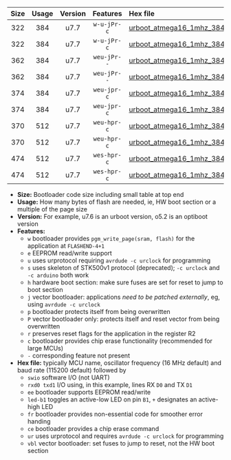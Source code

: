 |Size|Usage|Version|Features|Hex file|
|:-:|:-:|:-:|:-:|:--|
|322|384|u7.7|`w-u-jPr-c`|[urboot_atmega16_1mhz_38400bps_swio_rxd0_txd1_led+b0_fr_ce_ur_vbl.hex](https://raw.githubusercontent.com/stefanrueger/urboot.hex/main/cores/mightycore/atmega16/fcpu_1mhz/38400_bps/urboot_atmega16_1mhz_38400bps_swio_rxd0_txd1_led+b0_fr_ce_ur_vbl.hex)|
|322|384|u7.7|`w-u-jPr-c`|[urboot_atmega16_1mhz_38400bps_swio_rxd0_txd1_led+b7_fr_ce_ur_vbl.hex](https://raw.githubusercontent.com/stefanrueger/urboot.hex/main/cores/mightycore/atmega16/fcpu_1mhz/38400_bps/urboot_atmega16_1mhz_38400bps_swio_rxd0_txd1_led+b7_fr_ce_ur_vbl.hex)|
|362|384|u7.7|`weu-jPr--`|[urboot_atmega16_1mhz_38400bps_swio_rxd0_txd1_ee_led+b0_fr_ur_vbl.hex](https://raw.githubusercontent.com/stefanrueger/urboot.hex/main/cores/mightycore/atmega16/fcpu_1mhz/38400_bps/urboot_atmega16_1mhz_38400bps_swio_rxd0_txd1_ee_led+b0_fr_ur_vbl.hex)|
|362|384|u7.7|`weu-jPr--`|[urboot_atmega16_1mhz_38400bps_swio_rxd0_txd1_ee_led+b7_fr_ur_vbl.hex](https://raw.githubusercontent.com/stefanrueger/urboot.hex/main/cores/mightycore/atmega16/fcpu_1mhz/38400_bps/urboot_atmega16_1mhz_38400bps_swio_rxd0_txd1_ee_led+b7_fr_ur_vbl.hex)|
|374|384|u7.7|`weu-jpr-c`|[urboot_atmega16_1mhz_38400bps_swio_rxd0_txd1_ee_led+b0_fr_ce_ur_vbl.hex](https://raw.githubusercontent.com/stefanrueger/urboot.hex/main/cores/mightycore/atmega16/fcpu_1mhz/38400_bps/urboot_atmega16_1mhz_38400bps_swio_rxd0_txd1_ee_led+b0_fr_ce_ur_vbl.hex)|
|374|384|u7.7|`weu-jpr-c`|[urboot_atmega16_1mhz_38400bps_swio_rxd0_txd1_ee_led+b7_fr_ce_ur_vbl.hex](https://raw.githubusercontent.com/stefanrueger/urboot.hex/main/cores/mightycore/atmega16/fcpu_1mhz/38400_bps/urboot_atmega16_1mhz_38400bps_swio_rxd0_txd1_ee_led+b7_fr_ce_ur_vbl.hex)|
|370|512|u7.7|`weu-hpr-c`|[urboot_atmega16_1mhz_38400bps_swio_rxd0_txd1_ee_led+b0_fr_ce_ur.hex](https://raw.githubusercontent.com/stefanrueger/urboot.hex/main/cores/mightycore/atmega16/fcpu_1mhz/38400_bps/urboot_atmega16_1mhz_38400bps_swio_rxd0_txd1_ee_led+b0_fr_ce_ur.hex)|
|370|512|u7.7|`weu-hpr-c`|[urboot_atmega16_1mhz_38400bps_swio_rxd0_txd1_ee_led+b7_fr_ce_ur.hex](https://raw.githubusercontent.com/stefanrueger/urboot.hex/main/cores/mightycore/atmega16/fcpu_1mhz/38400_bps/urboot_atmega16_1mhz_38400bps_swio_rxd0_txd1_ee_led+b7_fr_ce_ur.hex)|
|474|512|u7.7|`wes-hpr-c`|[urboot_atmega16_1mhz_38400bps_swio_rxd0_txd1_ee_led+b0_fr_ce.hex](https://raw.githubusercontent.com/stefanrueger/urboot.hex/main/cores/mightycore/atmega16/fcpu_1mhz/38400_bps/urboot_atmega16_1mhz_38400bps_swio_rxd0_txd1_ee_led+b0_fr_ce.hex)|
|474|512|u7.7|`wes-hpr-c`|[urboot_atmega16_1mhz_38400bps_swio_rxd0_txd1_ee_led+b7_fr_ce.hex](https://raw.githubusercontent.com/stefanrueger/urboot.hex/main/cores/mightycore/atmega16/fcpu_1mhz/38400_bps/urboot_atmega16_1mhz_38400bps_swio_rxd0_txd1_ee_led+b7_fr_ce.hex)|

- **Size:** Bootloader code size including small table at top end
- **Usage:** How many bytes of flash are needed, ie, HW boot section or a multiple of the page size
- **Version:** For example, u7.6 is an urboot version, o5.2 is an optiboot version
- **Features:**
  + `w` bootloader provides `pgm_write_page(sram, flash)` for the application at `FLASHEND-4+1`
  + `e` EEPROM read/write support
  + `u` uses urprotocol requiring `avrdude -c urclock` for programming
  + `s` uses skeleton of STK500v1 protocol (deprecated); `-c urclock` and `-c arduino` both work
  + `h` hardware boot section: make sure fuses are set for reset to jump to boot section
  + `j` vector bootloader: applications *need to be patched externally*, eg, using `avrdude -c urclock`
  + `p` bootloader protects itself from being overwritten
  + `P` vector bootloader only: protects itself and reset vector from being overwritten
  + `r` preserves reset flags for the application in the register R2
  + `c` bootloader provides chip erase functionality (recommended for large MCUs)
  + `-` corresponding feature not present
- **Hex file:** typically MCU name, oscillator frequency (16 MHz default) and baud rate (115200 default) followed by
  + `swio` software I/O (not UART)
  + `rxd0 txd1` I/O using, in this example, lines RX `D0` and TX `D1`
  + `ee` bootloader supports EEPROM read/write
  + `led-b1` toggles an active-low LED on pin `B1`, `+` designates an active-high LED
  + `fr` bootloader provides non-essential code for smoother error handing
  + `ce` bootloader provides a chip erase command
  + `ur` uses urprotocol and requires `avrdude -c urclock` for programming
  + `vbl` vector bootloader: set fuses to jump to reset, not the HW boot section
